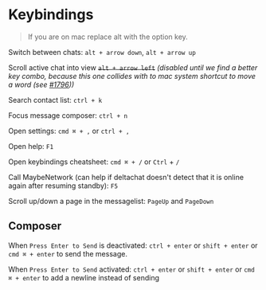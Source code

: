 # Keybindings

> If you are on mac replace alt with the option key.

Switch between chats: `alt + arrow down`, `alt + arrow up`

Scroll active chat into view ~~`alt + arrow left`~~ _(disabled until we find a better key combo, because this one collides with to mac system shortcut to move a word (see [#1796](https://github.com/deltachat/deltachat-desktop/issues/1796)))_

Search contact list: `ctrl + k`

Focus message composer: `ctrl + n`

Open settings: `cmd ⌘ + ,` or `ctrl + ,`

Open help: `F1`

Open keybindings cheatsheet: `cmd ⌘ + /` or `Ctrl` + `/`

Call MaybeNetwork (can help if deltachat doesn't detect that it is online again after resuming standby): `F5`

Scroll up/down a page in the messagelist: `PageUp` and `PageDown`

## Composer

When `Press Enter to Send` is deactivated: `ctrl + enter` or `shift + enter` or `cmd ⌘ + enter` to send the message.

When `Press Enter to Send` activated: `ctrl + enter` or `shift + enter` or `cmd ⌘ + enter` to add a newline instead of sending
